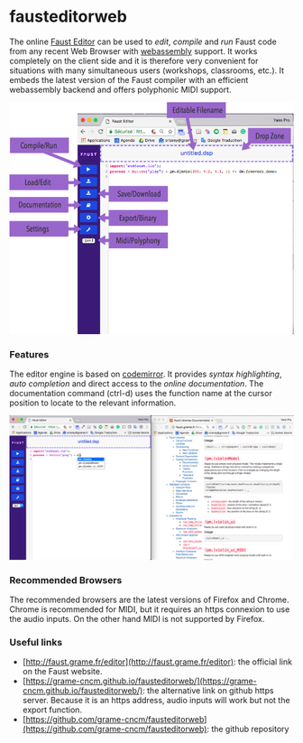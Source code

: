 # fausteditorweb
The online  [Faust Editor](http://faust.grame.fr/editor) can be used to _edit_, _compile_ and _run_ Faust code from any recent Web Browser with [webassembly](http://webassembly.org) support. It works completely on the client side and it is therefore very convenient for situations with many simultaneous users (workshops, classrooms, etc.). It embeds the latest version of the Faust compiler with an efficient webassembly backend and offers polyphonic MIDI support.

![](/images/editor-help.png)

### Features

The editor engine is based on [codemirror](https://codemirror.net/). It provides _syntax highlighting_, _auto completion_ and direct access to the _online documentation_. The documentation command (ctrl-d) uses the function name at the cursor position to locate to the relevant information.

![](/images/editor-doc.png) 

### Recommended Browsers

The recommended browsers are the latest versions of Firefox and Chrome. Chrome is recommended for MIDI, but it requires an https connexion to use the audio inputs. On the other hand MIDI is not supported by Firefox.

### Useful links

- [http://faust.grame.fr/editor](http://faust.grame.fr/editor): the official link on the Faust website. 
- [https://grame-cncm.github.io/fausteditorweb/](https://grame-cncm.github.io/fausteditorweb/): the alternative link on github https server. Because it is an https address, audio inputs will work but not the export function.
- [https://github.com/grame-cncm/fausteditorweb](https://github.com/grame-cncm/fausteditorweb): the github repository